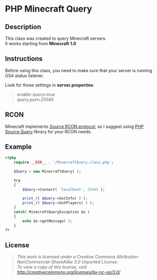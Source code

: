 # PHP Minecraft Query

## Description
This class was created to query Minecraft servers.<br>
It works starting from **Minecraft 1.0**

## Instructions
Before using this class, you need to make sure that your server is running GS4 status listener.

Look for those settings in **server.properties**:

> *enable-query=true*<br>
> *query.port=25565*

## RCON
Minecraft implements [Source RCON protocol](https://developer.valvesoftware.com/wiki/Source_RCON_Protocol), so I suggest using [PHP Source Query](https://github.com/xPaw/PHP-Source-Query-Class) library for your RCON needs.

## Example
```php
<?php
	require __DIR__ . '/MinecraftQuery.class.php';
	
	$Query = new MinecraftQuery( );
	
	try
	{
		$Query->Connect( 'localhost', 25565 );
		
		print_r( $Query->GetInfo( ) );
		print_r( $Query->GetPlayers( ) );
	}
	catch( MinecraftQueryException $e )
	{
		echo $e->getMessage( );
	}
?>
```

## License
> *This work is licensed under a Creative Commons Attribution-NonCommercial-ShareAlike 3.0 Unported License.<br>
> To view a copy of this license, visit http://creativecommons.org/licenses/by-nc-sa/3.0/*